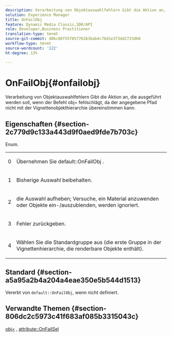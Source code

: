 ```yaml
---
description: Verarbeitung von Objektauswahlfehlern Gibt die Aktion an, die ausgeführt werden soll, wenn der Befehl obj= fehlschlägt, da der angegebene Pfad nicht mit der Vignettenobjekthierarchie übereinstimmen kann.
solution: Experience Manager
title: OnFailObj
feature: Dynamic Media Classic,SDK/API
role: Developer,Business Practitioner
translation-type: tm+mt
source-git-commit: d0bc88f55f857762b3bab4c76d1e3f3dd2733d60
workflow-type: tm+mt
source-wordcount: '122'
ht-degree: 13%

---
```



# OnFailObj{#onfailobj}

Verarbeitung von Objektauswahlfehlern Gibt die Aktion an, die ausgeführt werden soll, wenn der Befehl obj= fehlschlägt, da der angegebene Pfad nicht mit der Vignettenobjekthierarchie übereinstimmen kann.

## Eigenschaften {#section-2c779d9c133a443d9f0aed9fde7b703c}

Enum.

<table id="simpletable_538B76AB784D4DEE9B8021A6BDCE06AB"> 
 <tr class="strow"> 
  <td class="stentry"> <p>0 </p> </td> 
  <td class="stentry"> <p>Übernehmen Sie <span class="codeph"> default::OnFailObj </span>. </p> </td> 
 </tr> 
 <tr class="strow"> 
  <td class="stentry"> <p>1 </p> </td> 
  <td class="stentry"> <p>Bisherige Auswahl beibehalten. </p> </td> 
 </tr> 
 <tr class="strow"> 
  <td class="stentry"> <p>2 </p> </td> 
  <td class="stentry"> <p>die Auswahl aufheben; Versuche, ein Material anzuwenden oder Objekte ein-/auszublenden, werden ignoriert. </p> </td> 
 </tr> 
 <tr class="strow"> 
  <td class="stentry"> <p>3 </p> </td> 
  <td class="stentry"> <p>Fehler zurückgeben. </p> </td> 
 </tr> 
 <tr class="strow"> 
  <td class="stentry"> <p>4 </p> </td> 
  <td class="stentry"> <p>Wählen Sie die Standardgruppe aus (die erste Gruppe in der Vignettenhierarchie, die renderbare Objekte enthält). </p> </td> 
 </tr> 
</table>

## Standard {#section-a5a95a2b4a204a4eae350e5b544d1513}

Vererbt von `default::OnFailObj`, wenn nicht definiert.

## Verwandte Themen {#section-806dc2c5973c41f683af085b3315043c}

[obj=](../../../../../ir-api/http-protocol/image-rendering-api-ref/c-ir-http-protocol-ref/c-ir-http-protocol-command-reference/r-ir-obj.md#reference-31e7dac7931b4e0eb3c7589f120a1e6a) ,  [attribute::OnFailSel](../../../../../ir-api/material-cat/image-rendering-api-ref/c-ir-material-catalog/c-ir-attributes-reference/r-ir-onfailsel.md#reference-f95e4a4a3c02412b87a2b0acca8a5513)
